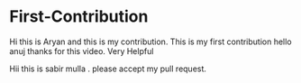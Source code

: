 # First-Contribution
Hi this is Aryan and this is my contribution.
This is my first contribution
hello anuj thanks for this video. Very Helpful


Hii this is sabir mulla . please accept my pull request.

